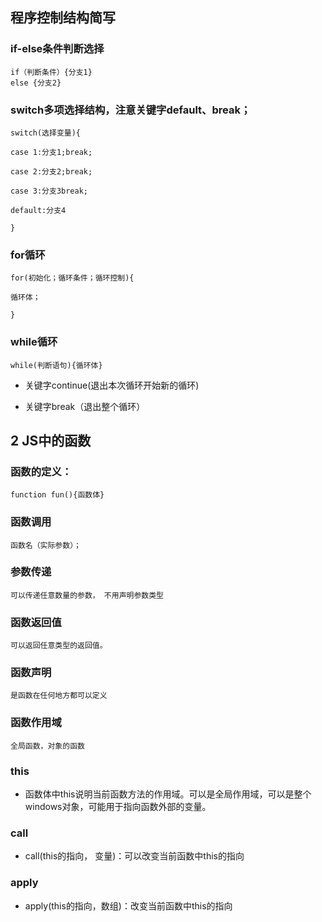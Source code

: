 ## 程序控制结构简写

### if-else条件判断选择
```
if（判断条件）{分支1}
else {分支2}
```
### switch多项选择结构，注意关键字default、break；
```
switch(选择变量){

case 1:分支1;break;

case 2:分支2;break;

case 3:分支3break;

default:分支4

}
```

### for循环

```
for(初始化；循环条件；循环控制){

循环体；

}
```

### while循环

```
while(判断语句){循环体}
```
* 关键字continue(退出本次循环开始新的循环)

* 关键字break（退出整个循环）

## 2 JS中的函数

### 函数的定义：
```
function fun(){函数体}
```
### 函数调用
```
函数名（实际参数）；
```
### 参数传递
```
可以传递任意数量的参数， 不用声明参数类型
```
### 函数返回值
```
可以返回任意类型的返回值。
```
### 函数声明
```
是函数在任何地方都可以定义
```
### 函数作用域
```
全局函数，对象的函数
```
### this
* 函数体中this说明当前函数方法的作用域。可以是全局作用域，可以是整个windows对象，可能用于指向函数外部的变量。

### call
* call(this的指向， 变量)：可以改变当前函数中this的指向

### apply
* apply(this的指向，数组)：改变当前函数中this的指向
